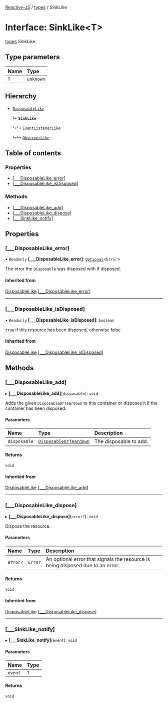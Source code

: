 [Reactive-JS](../README.md) / [types](../modules/types.md) / SinkLike

# Interface: SinkLike<T\>

[types](../modules/types.md).SinkLike

## Type parameters

| Name | Type |
| :------ | :------ |
| `T` | `unknown` |

## Hierarchy

- [`DisposableLike`](types.DisposableLike.md)

  ↳ **`SinkLike`**

  ↳↳ [`EventListenerLike`](types.EventListenerLike.md)

  ↳↳ [`ObserverLike`](types.ObserverLike.md)

## Table of contents

### Properties

- [[\_\_\_DisposableLike\_error]](types.SinkLike.md#[___disposablelike_error])
- [[\_\_\_DisposableLike\_isDisposed]](types.SinkLike.md#[___disposablelike_isdisposed])

### Methods

- [[\_\_\_DisposableLike\_add]](types.SinkLike.md#[___disposablelike_add])
- [[\_\_\_DisposableLike\_dispose]](types.SinkLike.md#[___disposablelike_dispose])
- [[\_\_\_SinkLike\_notify]](types.SinkLike.md#[___sinklike_notify])

## Properties

### [\_\_\_DisposableLike\_error]

• `Readonly` **[\_\_\_DisposableLike\_error]**: [`Optional`](../modules/functions.md#optional)<`Error`\>

The error the `Disposable` was disposed with if disposed.

#### Inherited from

[DisposableLike](types.DisposableLike.md).[[___DisposableLike_error]](types.DisposableLike.md#[___disposablelike_error])

___

### [\_\_\_DisposableLike\_isDisposed]

• `Readonly` **[\_\_\_DisposableLike\_isDisposed]**: `boolean`

`true` if this resource has been disposed, otherwise false

#### Inherited from

[DisposableLike](types.DisposableLike.md).[[___DisposableLike_isDisposed]](types.DisposableLike.md#[___disposablelike_isdisposed])

## Methods

### [\_\_\_DisposableLike\_add]

▸ **[___DisposableLike_add]**(`disposable`): `void`

Adds the given `DisposableOrTeardown` to this container or disposes it if the container has been disposed.

#### Parameters

| Name | Type | Description |
| :------ | :------ | :------ |
| `disposable` | [`DisposableOrTeardown`](../modules/types.md#disposableorteardown) | The disposable to add. |

#### Returns

`void`

#### Inherited from

[DisposableLike](types.DisposableLike.md).[[___DisposableLike_add]](types.DisposableLike.md#[___disposablelike_add])

___

### [\_\_\_DisposableLike\_dispose]

▸ **[___DisposableLike_dispose]**(`error?`): `void`

Dispose the resource.

#### Parameters

| Name | Type | Description |
| :------ | :------ | :------ |
| `error?` | `Error` | An optional error that signals the resource is being disposed due to an error. |

#### Returns

`void`

#### Inherited from

[DisposableLike](types.DisposableLike.md).[[___DisposableLike_dispose]](types.DisposableLike.md#[___disposablelike_dispose])

___

### [\_\_\_SinkLike\_notify]

▸ **[___SinkLike_notify]**(`event`): `void`

#### Parameters

| Name | Type |
| :------ | :------ |
| `event` | `T` |

#### Returns

`void`
